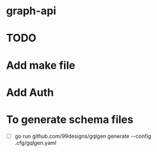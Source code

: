 # graph-api

# TODO

# Add make file

# Add Auth

# To generate schema files

- [ ] go run github.com/99designs/gqlgen generate --config .cfg/gqlgen.yaml
